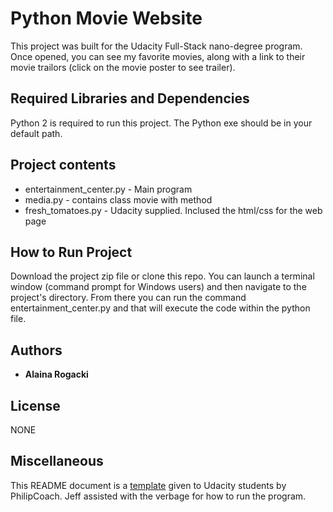 # Python Movie Website

This project was built for the Udacity Full-Stack nano-degree program. Once opened, you can see my favorite movies, along with a link to their movie trailors (click on the movie poster to see trailer).

## Required Libraries and Dependencies
Python 2 is required to run this project. The Python exe should be in your default path.

## Project contents

* entertainment_center.py - Main program
* media.py - contains class movie with method
* fresh_tomatoes.py - Udacity supplied. Inclused the html/css for the web page

## How to Run Project

Download the project zip file or clone this repo.
You can launch a terminal window (command prompt for Windows users) and then navigate to the project's directory. 
From there you can run the command entertainment_center.py and that will execute the code within the python file.

## Authors

* **Alaina Rogacki**

## License

NONE

## Miscellaneous

This README document is a [template](https://discussions.udacity.com/t/readme-files-in-project-1/23524) given to Udacity students by PhilipCoach. Jeff assisted with the verbage for how to run the program.
